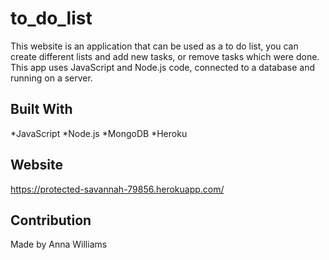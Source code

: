 # to_do_list
This website is an application that can be used as a to do list, you can create different lists and add new tasks, or remove tasks which were done. 
This app uses JavaScript and Node.js code, connected to a database and running on a server.

## Built With
*JavaScript
*Node.js
*MongoDB
*Heroku

## Website
https://protected-savannah-79856.herokuapp.com/

## Contribution
Made by Anna Williams

